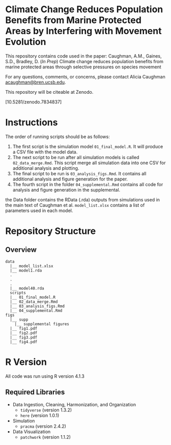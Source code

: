 # Climate Change Reduces Population Benefits from Marine Protected Areas by Interfering with Movement Evolution

This repository contains code used in the paper: Caughman, A.M., Gaines, S.D., Bradley, D. (*In Prep*) Climate change reduces population benefits from marine protected areas through selective pressures on species movement 

For any questions, comments, or concerns, please contact Alicia Caughman [acaughman@bren.ucsb.edu](acaughman@bren.ucsb.edu).

This repository will be citeable at Zenodo.

[10.5281/zenodo.7834837]

# Instructions

The order of running scripts should be as follows: 

1. The first script is the simulation model `01_final_model.R`. It will produce a CSV file with the model data.
2. The next script to be run after all simulation models is called `02_data_merge.Rmd`. This script merge all simulation data into one CSV for additional analysis and plotting.
3. The final script to be run is `03_analysis_figs.Rmd`. It contains all additional analysis and figure generation for the paper.
4. The fourth script in the folder `04_supplemental.Rmd` contains all code for analysis and figure generation in the supplemental.

the Data folder contains the RData (.rda) outputs from simulations used in the main text of Caughman et al. `model_list.xlsx` contains a list of parameters used in each model.

# Repository Structure

## Overview

```
data
  |__ model_list.xlsx
  |__ model1.rda
  .
  .
  .
  |__ model40.rda
  scripts
  |__ 01_final_model.R
  |__ 02_data_merge.Rmd
  |__ 03_analysis_figs.Rmd
  |__ 04_supplemental.Rmd
figs
  |__ supp
    |__ supplemental figures
  |__ fig1.pdf
  |__ fig2.pdf
  |__ fig3.pdf
  |__ fig4.pdf
```

# R Version

All code was run using R version 4.1.3

## Required Libraries

+ Data Ingestion, Cleaning, Harmonization, and Organization
  - `tidyverse` (version 1.3.2)
  - `here` (version 1.0.1)
+ Simulation
  - `pracma` (version 2.4.2)
+ Data Visualization
  - `patchwork` (version 1.1.2)
